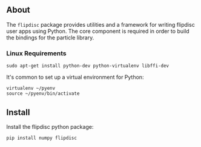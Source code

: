 ## About

The `flipdisc` package provides utilities and a framework for writing flipdisc user apps using Python. The core component is required in order to build the bindings for the particle library.


### Linux Requirements

```
sudo apt-get install python-dev python-virtualenv libffi-dev
```

It's common to set up a virtual environment for Python:

```
virtualenv ~/pyenv
source ~/pyenv/bin/activate
```


## Install

Install the flipdisc python package:

```
pip install numpy flipdisc
```
